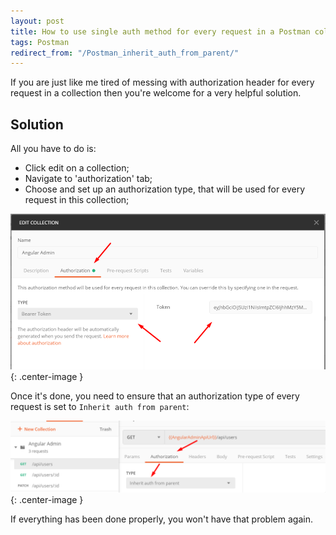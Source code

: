 ```yaml
---
layout: post
title: How to use single auth method for every request in a Postman collection
tags: Postman
redirect_from: "/Postman_inherit_auth_from_parent/"
---
```


If you are just like me tired of messing with authorization header for every request in a collection then you're welcome for a very helpful solution.

## Solution 

All you have to do is:
- Click edit on a collection;
- Navigate to 'authorization' tab;
- Choose and set up an authorization type, that will be used for every request in this collection;

![postman-collection-authorization-tab](/images/post/postman-collection-authorization-tab.png){: .center-image }

Once it's done, you need to ensure that an authorization type of every request is set to `Inherit auth from parent`:

![postman-collection-authorization-tab](/images/post/postman-request-authorization-tab.png){: .center-image }

If everything has been done properly, you won't have that problem again.
